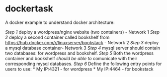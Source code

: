 # dockertask

A docker example to understand docker architecture:

*Step 1* deploy a wordpress/nginx website (two containers)  - Network 1
*Step 2* deploy a second container called bookshelf from https://hub.docker.com/r/linuxserver/bookstack - Network 2
*Step 3* deploy a mysql database container- Network 3
*Step 4* mysql server should contain two databases: for wordpress and bookshelf.
*Step 5* Both the wordpress container and bookshelf *_should be able to_* comunicate with their corresponding mysql databases.
*Step 6* Define the following entry points for users to use:
    * My IP:4321 - for wordpress
    * My IP:4464 - for bookstack
